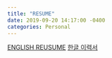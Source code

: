 ```yaml
---
title: "RESUME"
date: 2019-09-20 14:17:00 -0400
categories: Personal
---
```

[ENGLISH REUSUME](https://github.com/onteeae/onteeae.github.io/blob/master/cv_JaeLee_eng.docx)
[한글 이력서](https://github.com/onteeae/onteeae.github.io/blob/master/cv_JaeLee_kor.docx)

